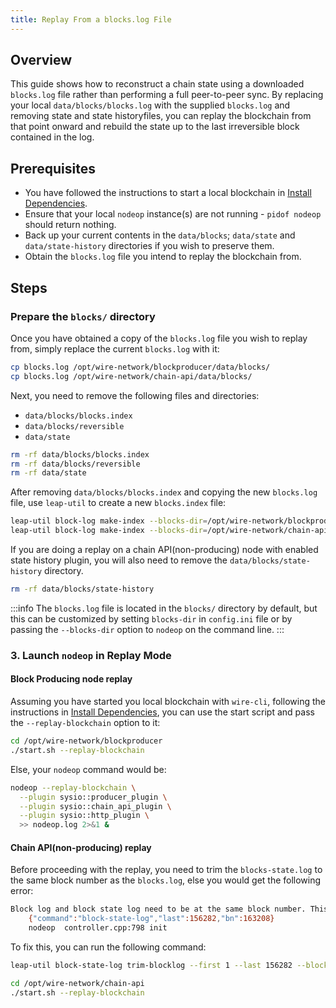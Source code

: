 ```yaml
---
title: Replay From a blocks.log File
---
```


## Overview

This guide shows how to reconstruct a chain state using a downloaded `blocks.log` file rather than performing a full peer-to-peer sync. By replacing your local `data/blocks/blocks.log` with the supplied `blocks.log` and removing state and state historyfiles, you can replay the blockchain from that point onward and rebuild the state up to the last irreversible block contained in the log.

## Prerequisites

* You have followed the instructions to start a local blockchain in [Install Dependencies](/docs/getting-started/install-dependencies.md).
* Ensure that your local `nodeop` instance(s) are not running - `pidof nodeop` should return nothing.
* Back up your current contents in the `data/blocks`; `data/state` and `data/state-history` directories if you wish to preserve them.
* Obtain the `blocks.log` file you intend to replay the blockchain from.

## Steps

### Prepare the `blocks/` directory

Once you have obtained a copy of the `blocks.log` file you wish to replay from, simply replace the current `blocks.log` with it:

```sh
cp blocks.log /opt/wire-network/blockproducer/data/blocks/
cp blocks.log /opt/wire-network/chain-api/data/blocks/
```

Next, you need to remove the following files and directories:
  
* `data/blocks/blocks.index`
* `data/blocks/reversible`
* `data/state`

```sh
rm -rf data/blocks/blocks.index
rm -rf data/blocks/reversible
rm -rf data/state
```

After removing `data/blocks/blocks.index` and copying the new `blocks.log` file, use `leap-util` to create a new `blocks.index` file:

```sh
leap-util block-log make-index --blocks-dir=/opt/wire-network/blockproducer/data/blocks/
leap-util block-log make-index --blocks-dir=/opt/wire-network/chain-api/data/blocks/
```

If you are doing a replay on a chain API(non-producing) node with enabled state history plugin, you will also need to remove the `data/blocks/state-history` directory.

```sh
rm -rf data/blocks/state-history
```

:::info
The `blocks.log` file is located in the `blocks/` directory by default, but this can be customized by setting `blocks-dir` in `config.ini` file or by passing the `--blocks-dir` option to `nodeop` on the command line.
:::

### 3. Launch `nodeop` in Replay Mode

#### Block Producing node replay

Assuming you have started you local blockchain with `wire-cli`, following the instructions in [Install Dependencies](/docs/getting-started/install-dependencies.md), you can use the start script and pass the `--replay-blockchain` option to it:

```sh
cd /opt/wire-network/blockproducer
./start.sh --replay-blockchain
```

Else, your `nodeop` command would be:

```sh
nodeop --replay-blockchain \
  --plugin sysio::producer_plugin \
  --plugin sysio::chain_api_plugin \
  --plugin sysio::http_plugin \
  >> nodeop.log 2>&1 &
```

#### Chain API(non-producing) replay

Before proceeding with the replay, you need to trim the `blocks-state.log` to the same block number as the `blocks.log`, else you would get the following error:

```sh
Block log and block state log need to be at the same block number. This can be fixed by running "leap-util block-state-log trim-blocklog --first 1 --last 156282 --blocks-dir <your blocks dir>". The other log is at block num: 163208 
    {"command":"block-state-log","last":156282,"bn":163208}
    nodeop  controller.cpp:798 init
```

To fix this, you can run the following command:

```sh
leap-util block-state-log trim-blocklog --first 1 --last 156282 --blocks-dir /opt/wire-network/chain-api/data/blocks/
```

```sh
cd /opt/wire-network/chain-api
./start.sh --replay-blockchain
```
